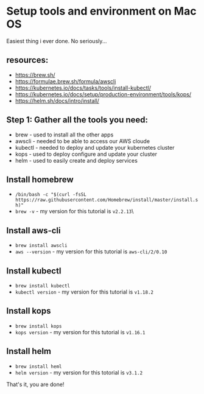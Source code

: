 # Setup tools and environment on Mac OS
Easiest thing i ever done. No seriously...

## resources:
- https://brew.sh/
- https://formulae.brew.sh/formula/awscli
- https://kubernetes.io/docs/tasks/tools/install-kubectl/
- https://kubernetes.io/docs/setup/production-environment/tools/kops/
- https://helm.sh/docs/intro/install/

## Step 1: Gather all the tools you need:
- brew - used to install all the other apps
- awscli - needed to be able to access our AWS cloude
- kubectl - needed to deploy and update your kubernetes cluster
- kops - used to deploy configure and update your cluster
- helm - used to easily create and deploy services

## Install homebrew
- ``/bin/bash -c "$(curl -fsSL https://raw.githubusercontent.com/Homebrew/install/master/install.sh)"``
- ``brew -v`` - my version for this tutorial is `v2.2.13`\
 

## Install aws-cli
- ``brew install awscli``
- ``aws --version`` - my version for this tutorial is `aws-cli/2/0.10`

## Install kubectl
- ``brew install kubectl``
- ``kubectl version`` - my version for this tutorial is `v1.18.2`

## Install kops
- ``brew install kops``
- ``kops version`` - my version for this tutorial is `v1.16.1`

## Install helm
- ``brew install heml``
- ``helm version`` - my version for this totorial is `v3.1.2`

That's it, you are done!